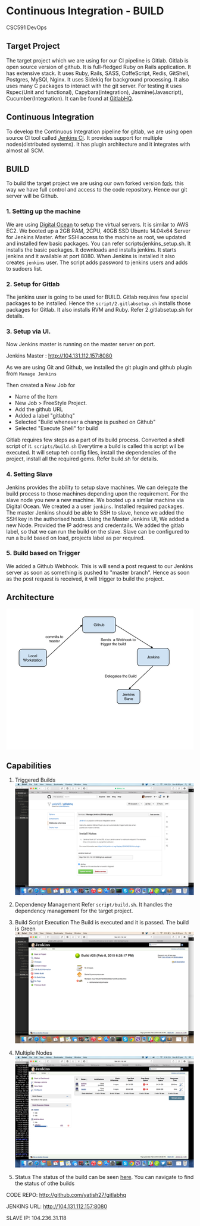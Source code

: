 # Continuous Integration - BUILD

CSC591 DevOps

## Target Project
The target project which we are using for our CI pipeline is Gitlab. Gitlab is open source version of github. It is full-fledged Ruby on Rails application. It has extensive stack. It uses Ruby, Rails, SASS, CoffeScript, Redis, GitShell, Postgres, MySQl, Nginx. It uses Sidekiq for background processing. It also uses many C packages to interact with the git server. For testing it uses Rspec(Unit and functional), Capybara(integration), Jasmine(Javascript), Cucumber(Integration). It can be found at [GitlabHQ](http://github.com/gitlabhq/gitlabhq).

## Continuous Integration
To develop the Continuous Integration pipeline for gitlab, we are using open source CI tool called [Jenkins CI](http://jenkins-ci.org/). It provides support for multiple nodes(distributed systems). It has plugin architecture and it integrates with almost all SCM.

## BUILD 

To build the target project we are using our own forked version [fork](http://github.com/yatish27/gitlabhq). this way we have full control and access to the code repository. Hence our git server will be Github.

### 1. Setting up the machine
We are using [Digital Ocean](http://digitalocean.com) to setup the virtual servers. It is similar to AWS EC2. We booted up a 2GB RAM, 2CPU, 40GB SSD Ubuntu 14.04x64 Server for Jenkins Master.
After SSH access to the machine as root, we updated and installed few basic packages. 
You can refer scripts/jenkins_setup.sh. It installs the basic packages. It downloads and installs jenkins. It starts jenkins and it available at port 8080.
When Jenkins is installed it also creates `jenkins` user. The script adds password to jenkins users and adds to sudoers list.
 
### 2. Setup for Gitlab
The jenkins user is going to be used for BUILD. Gitlab requires few special packages to be installed. Hence the `script/2.gitlabsetup.sh`  installs those packages for Gitlab. It also installs RVM and Ruby.
Refer 2.gitlabsetup.sh for details.

### 3. Setup via UI.
Now Jenkins master is running on the master server on port. 

Jenkins Master : http://104.131.112.157:8080

As we are using Git and Github, we installed the git plugin and github plugin from `Manage Jenkins`

Then created a New Job for 

* Name of the Item
* New Job > FreeStyle Project. 
* Add the github URL
* Added a label "gitlabhq"
* Selected "Build whenever a change is pushed on Github"
* Selected "Execute Shell" for build

Gitlab requires few steps as a part of its build process. Converted a shell script of it. `scripts/build.sh`
Everytime a build is called this script wil be executed. It will setup teh config files, install the dependencies of the project, install all the required gems.
Refer build.sh for details.

### 4. Setting Slave
Jenkins provides the ability to setup slave machines. We can delegate the build process to those machines depending upon the requirement.
For the slave node you new a new machine. We booted up a similar machine via Digital Ocean. 
We created a a user `jenkins`. Installed required packages. 
The master Jenkins should be able to SSH to slave, hence we added the SSH key in the authorised hosts.
Using the Master Jenkins UI, We added a new Node. Provided the IP address and credentails. We added the gitlab label, so that we can run the build on the slave. Slave can be configured to run a build based on load, projects label as per required.

### 5. Build based on Trigger
We added a Github Webhook. This is will send a post request to our Jenkins server as soon as something is pushed to "master branch". Hence as soon as the post request is received, it will trigger to build the project.

## Architecture
![Architecture for CI](../imgs/architecture.png)

## Capabilities
1. Triggered Builds
![Trigger Build](../imgs/trigger_build.png)

2. Dependency Management
Refer `script/build.sh`. It handles the dependency management for the target project.

3. Build Script Execution
The Build is executed and it is passed. The build is Green
![Green Build](../imgs/green_build.png)

4. Multiple Nodes
![Distributed Nodes](../imgs/distributed_nodes.png)

5. Status
The status of the build can be seen [here](http://104.131.112.157:8080/job/gitlabhq/25/console). You can navigate to find the status of othe builds

CODE REPO: http://github.com/yatish27/gitlabhq

JENKINS URL: http://104.131.112.157:8080

SLAVE IP: 104.236.31.118


 







